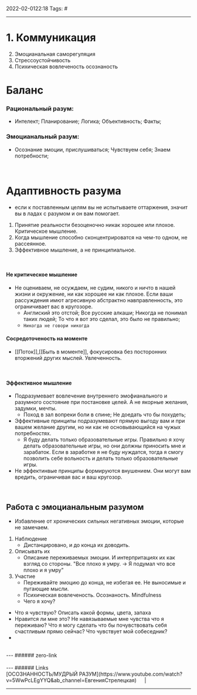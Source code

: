 2022-02-0122:18
Tags: #

---
# 1. Коммуникация
2. Эмоцианальная саморегуляция
3. Стрессоустойчивость
4. Психическая вовлеченость осознаность

# Баланс
### Рациональный разум:
- Интелект; Планирование; Логика; Объективность; Факты; 

### Эмоцианальный разум:
- Осознание эмоции, прислушиваться; Чувствуем себя; Знаем потребности;
</br>

# Адаптивность разума
- если к поставленным целям вы не испытываете оттаржения, значит вы в ладах с разумом и он вам помогает.
1. Принятие реальности безоценочно никак хорошее или плохое. Критическое мышление.
2. Когда мышление способно сконцентрироватся на чем-то одном, не рассеянное. 
3. Эффективное мышление, а не принципиальное.
</br>

#### Не критическое мышление
- Не оцениваем, не осуждаем, не судим, никого и ничто в нашей жизни и окружение, ни как хорошее ни как плохое. Если ваши рассуждения имют агресивную абстрактно навправленность, это ограничивает вас в кругозоре. 
	- Англиский это отстой; Все русские алкаши; Никогда не понимал таких людей; То что я вот это сделал, это было не правильно; 
	- `Никогда не говори никогда` 
#### Сосредоточеность на моменте
- [[Поток]],[[Быть в моменте]], фокусировка без посторонних вторжений других мыслей. Увлеченность.
</br>

#### Эффективное мышление
- Подразумевает вовлечение внутреннего эмофианального и разумного состояние при постановке целей. А не якорные желания, задумки, мечты.
	- Поход в зал вопреки боли в спине; Не доедать что бы похудеть;
- Эффективные принципы подразумевают прямую выгоду вам и при вашем желание другим, но ни как не основывающийся на чужых потребностях.
	- Я буду делать только образовательные игры. Правильно я хочу делать образовательные игры, но они должны приносить мне и зарабаток. Если в заработке я не буду нуждатся, тогда я смогу позволить себе вольность и делать только образовательные игры. 
- Не эффектинвые принципы формируются внушением. Они могут вам вредить, ограничивая вас и ваш кругозор. 
</br>

## Работа с эмоцианальным разумом
- Избавление от хронических сильных негативных эмоции, которые не замечаем.
1. Наблюдение
	- Дистанцировано, и до конца их доводить.
2. Описывать их
	- Описание переживаемых эмоции. И интерпритациях их как взгляд со стороны. "Все плохо я умру. -> Я подумал что все плохо и я умру"
3. Участие
	- Переживайте эмоцию до конца, не избегая ее. Не выносимые и пугающие мысли. 
	- Психическая вовлеченость. Осознаность. Mindfulness
	- Чего я хочу?

- Что я чувствую? Описать какой формы, цвета, запаха
- Нравится ли мне это? Не навязываемые мне чувства что я переживаю? Что я могу сделать что бы почувствовать себя счастливым прямо сейчас? Что чувствует мой собеседник?
- 
</br>
---
###### zero-link </br>

</br>
---
###### Links </br>
[ОСОЗНАННОСТЬ/МУДРЫЙ РАЗУМ](https://www.youtube.com/watch?v=5WwPcLEgYYQ&ab_channel=ЕвгенияСтрелецкая)
 &emsp; | &emsp; 


---